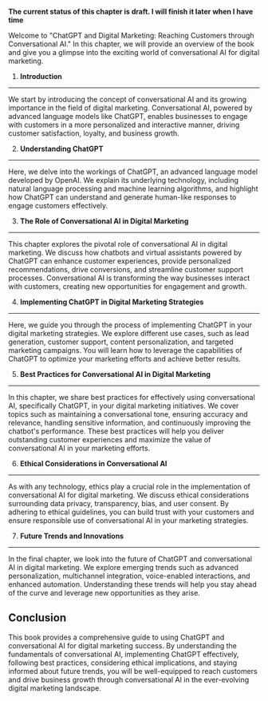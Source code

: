 **The current status of this chapter is draft. I will finish it later when I have time**

Welcome to "ChatGPT and Digital Marketing: Reaching Customers through Conversational AI." In this chapter, we will provide an overview of the book and give you a glimpse into the exciting world of conversational AI for digital marketing.

1. **Introduction**
-------------------

We start by introducing the concept of conversational AI and its growing importance in the field of digital marketing. Conversational AI, powered by advanced language models like ChatGPT, enables businesses to engage with customers in a more personalized and interactive manner, driving customer satisfaction, loyalty, and business growth.

2. **Understanding ChatGPT**
----------------------------

Here, we delve into the workings of ChatGPT, an advanced language model developed by OpenAI. We explain its underlying technology, including natural language processing and machine learning algorithms, and highlight how ChatGPT can understand and generate human-like responses to engage customers effectively.

3. **The Role of Conversational AI in Digital Marketing**
---------------------------------------------------------

This chapter explores the pivotal role of conversational AI in digital marketing. We discuss how chatbots and virtual assistants powered by ChatGPT can enhance customer experiences, provide personalized recommendations, drive conversions, and streamline customer support processes. Conversational AI is transforming the way businesses interact with customers, creating new opportunities for engagement and growth.

4. **Implementing ChatGPT in Digital Marketing Strategies**
-----------------------------------------------------------

Here, we guide you through the process of implementing ChatGPT in your digital marketing strategies. We explore different use cases, such as lead generation, customer support, content personalization, and targeted marketing campaigns. You will learn how to leverage the capabilities of ChatGPT to optimize your marketing efforts and achieve better results.

5. **Best Practices for Conversational AI in Digital Marketing**
----------------------------------------------------------------

In this chapter, we share best practices for effectively using conversational AI, specifically ChatGPT, in your digital marketing initiatives. We cover topics such as maintaining a conversational tone, ensuring accuracy and relevance, handling sensitive information, and continuously improving the chatbot's performance. These best practices will help you deliver outstanding customer experiences and maximize the value of conversational AI in your marketing efforts.

6. **Ethical Considerations in Conversational AI**
--------------------------------------------------

As with any technology, ethics play a crucial role in the implementation of conversational AI for digital marketing. We discuss ethical considerations surrounding data privacy, transparency, bias, and user consent. By adhering to ethical guidelines, you can build trust with your customers and ensure responsible use of conversational AI in your marketing strategies.

7. **Future Trends and Innovations**
------------------------------------

In the final chapter, we look into the future of ChatGPT and conversational AI in digital marketing. We explore emerging trends such as advanced personalization, multichannel integration, voice-enabled interactions, and enhanced automation. Understanding these trends will help you stay ahead of the curve and leverage new opportunities as they arise.

Conclusion
----------

This book provides a comprehensive guide to using ChatGPT and conversational AI for digital marketing success. By understanding the fundamentals of conversational AI, implementing ChatGPT effectively, following best practices, considering ethical implications, and staying informed about future trends, you will be well-equipped to reach customers and drive business growth through conversational AI in the ever-evolving digital marketing landscape.
